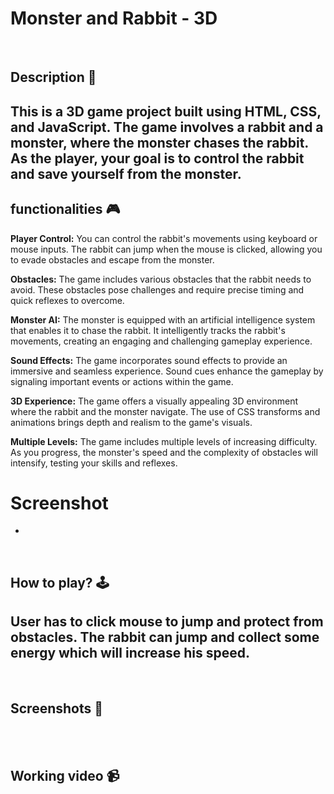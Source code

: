 # **Monster and Rabbit - 3D** 

<br>

## **Description 📃**
This is a 3D game project built using HTML, CSS, and JavaScript. The game involves a rabbit and a monster, where the monster chases the rabbit. As the player, your goal is to control the rabbit and save yourself from the monster.
- 

## **functionalities 🎮**

**Player Control:** You can control the rabbit's movements using keyboard or mouse inputs. The rabbit can jump when the mouse is clicked, allowing you to evade obstacles and escape from the monster.

**Obstacles:** The game includes various obstacles that the rabbit needs to avoid. These obstacles pose challenges and require precise timing and quick reflexes to overcome.

**Monster AI:** The monster is equipped with an artificial intelligence system that enables it to chase the rabbit. It intelligently tracks the rabbit's movements, creating an engaging and challenging gameplay experience.

**Sound Effects:** The game incorporates sound effects to provide an immersive and seamless experience. Sound cues enhance the gameplay by signaling important events or actions within the game.

**3D Experience:** The game offers a visually appealing 3D environment where the rabbit and the monster navigate. The use of CSS transforms and animations brings depth and realism to the game's visuals.

**Multiple Levels:** The game includes multiple levels of increasing difficulty. As you progress, the monster's speed and the complexity of obstacles will intensify, testing your skills and reflexes.

# **Screenshot**

- 
<br>

## **How to play? 🕹️**

User has to click mouse to jump and protect from obstacles.
The rabbit can jump and collect some energy which will increase his speed.
- 

<br>

## **Screenshots 📸**

<br>



<br>

## **Working video 📹**
<!-- add your working video over here -->
